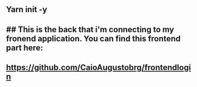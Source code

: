 ## Yarn init -y
## ## This is the back that i'm connecting to my fronend application. You can find this frontend part here: 
## https://github.com/CaioAugustobrg/frontendlogin
